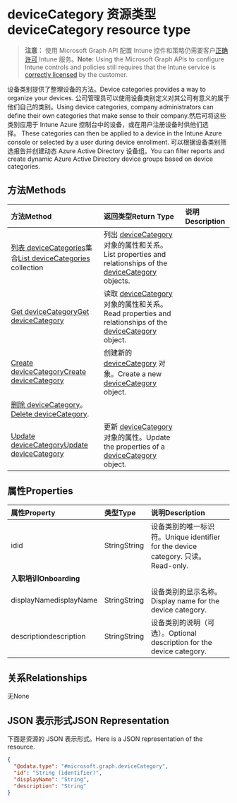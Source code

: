 # <a name="devicecategory-resource-type"></a><span data-ttu-id="270df-101">deviceCategory 资源类型</span><span class="sxs-lookup"><span data-stu-id="270df-101">deviceCategory resource type</span></span>

> <span data-ttu-id="270df-102">**注意：** 使用 Microsoft Graph API 配置 Intune 控件和策略仍需要客户[正确许可](https://go.microsoft.com/fwlink/?linkid=839381) Intune 服务。</span><span class="sxs-lookup"><span data-stu-id="270df-102">**Note:** Using the Microsoft Graph APIs to configure Intune controls and policies still requires that the Intune service is [correctly licensed](https://go.microsoft.com/fwlink/?linkid=839381) by the customer.</span></span>

<span data-ttu-id="270df-103">设备类别提供了整理设备的方法。</span><span class="sxs-lookup"><span data-stu-id="270df-103">Device categories provides a way to organize your devices.</span></span> <span data-ttu-id="270df-104">公司管理员可以使用设备类别定义对其公司有意义的属于他们自己的类别。</span><span class="sxs-lookup"><span data-stu-id="270df-104">Using device categories, company administrators can define their own categories that make sense to their company.</span></span><span data-ttu-id="270df-105">然后可将这些类别应用于 Intune Azure 控制台中的设备，或在用户注册设备时供他们选择。</span><span class="sxs-lookup"><span data-stu-id="270df-105"> These categories can then be applied to a device in the Intune Azure console or selected by a user during device enrollment.</span></span> <span data-ttu-id="270df-106">可以根据设备类别筛选报告并创建动态 Azure Active Directory 设备组。</span><span class="sxs-lookup"><span data-stu-id="270df-106">You can filter reports and create dynamic Azure Active Directory device groups based on device categories.</span></span>

## <a name="methods"></a><span data-ttu-id="270df-107">方法</span><span class="sxs-lookup"><span data-stu-id="270df-107">Methods</span></span>
|<span data-ttu-id="270df-108">方法</span><span class="sxs-lookup"><span data-stu-id="270df-108">Method</span></span>|<span data-ttu-id="270df-109">返回类型</span><span class="sxs-lookup"><span data-stu-id="270df-109">Return Type</span></span>|<span data-ttu-id="270df-110">说明</span><span class="sxs-lookup"><span data-stu-id="270df-110">Description</span></span>|
|:---|:---|:---|
|<span data-ttu-id="270df-111">[列表 deviceCategories](../api/intune_shared_devicecategory_list.md)集合</span><span class="sxs-lookup"><span data-stu-id="270df-111">[List deviceCategories](../api/intune_shared_devicecategory_list.md) collection</span></span>|<span data-ttu-id="270df-112">列出 [deviceCategory](../resources/intune_shared_devicecategory.md) 对象的属性和关系。</span><span class="sxs-lookup"><span data-stu-id="270df-112">List properties and relationships of the [deviceCategory](../resources/intune_shared_devicecategory.md) objects.</span></span>|
|[<span data-ttu-id="270df-113">Get deviceCategory</span><span class="sxs-lookup"><span data-stu-id="270df-113">Get deviceCategory</span></span>](../api/intune_shared_devicecategory_get.md)|<span data-ttu-id="270df-114">读取 [deviceCategory](../resources/intune_shared_devicecategory.md) 对象的属性和关系。</span><span class="sxs-lookup"><span data-stu-id="270df-114">Read properties and relationships of the [deviceCategory](../resources/intune_shared_devicecategory.md) object.</span></span>|
|[<span data-ttu-id="270df-115">Create deviceCategory</span><span class="sxs-lookup"><span data-stu-id="270df-115">Create deviceCategory</span></span>](../api/intune_shared_devicecategory_create.md)|<span data-ttu-id="270df-116">创建新的 [deviceCategory](../resources/intune_shared_devicecategory.md) 对象。</span><span class="sxs-lookup"><span data-stu-id="270df-116">Create a new [deviceCategory](../resources/intune_shared_devicecategory.md) object.</span></span>|
|<span data-ttu-id="270df-117">[删除 deviceCategory](../api/intune_shared_devicecategory_delete.md)。</span><span class="sxs-lookup"><span data-stu-id="270df-117">[Delete deviceCategory](../api/intune_shared_devicecategory_delete.md).</span></span>|
|[<span data-ttu-id="270df-118">Update deviceCategory</span><span class="sxs-lookup"><span data-stu-id="270df-118">Update deviceCategory</span></span>](../api/intune_shared_devicecategory_update.md)|<span data-ttu-id="270df-119">更新 [deviceCategory](../resources/intune_shared_devicecategory.md) 对象的属性。</span><span class="sxs-lookup"><span data-stu-id="270df-119">Update the properties of a [deviceCategory](../resources/intune_shared_devicecategory.md) object.</span></span>|

## <a name="properties"></a><span data-ttu-id="270df-120">属性</span><span class="sxs-lookup"><span data-stu-id="270df-120">Properties</span></span>
|<span data-ttu-id="270df-121">属性</span><span class="sxs-lookup"><span data-stu-id="270df-121">Property</span></span>|<span data-ttu-id="270df-122">类型</span><span class="sxs-lookup"><span data-stu-id="270df-122">Type</span></span>|<span data-ttu-id="270df-123">说明</span><span class="sxs-lookup"><span data-stu-id="270df-123">Description</span></span>|
|:---|:---|:---|
|<span data-ttu-id="270df-124">id</span><span class="sxs-lookup"><span data-stu-id="270df-124">id</span></span>|<span data-ttu-id="270df-125">String</span><span class="sxs-lookup"><span data-stu-id="270df-125">String</span></span>|<span data-ttu-id="270df-126">设备类别的唯一标识符。</span><span class="sxs-lookup"><span data-stu-id="270df-126">Unique identifier for the device category.</span></span> <span data-ttu-id="270df-127">只读。</span><span class="sxs-lookup"><span data-stu-id="270df-127">Read-only.</span></span>|
|<span data-ttu-id="270df-128">**入职培训**</span><span class="sxs-lookup"><span data-stu-id="270df-128">**Onboarding**</span></span>|
|<span data-ttu-id="270df-129">displayName</span><span class="sxs-lookup"><span data-stu-id="270df-129">displayName</span></span>|<span data-ttu-id="270df-130">String</span><span class="sxs-lookup"><span data-stu-id="270df-130">String</span></span>|<span data-ttu-id="270df-131">设备类别的显示名称。</span><span class="sxs-lookup"><span data-stu-id="270df-131">Display name for the device category.</span></span>|
|<span data-ttu-id="270df-132">description</span><span class="sxs-lookup"><span data-stu-id="270df-132">description</span></span>|<span data-ttu-id="270df-133">String</span><span class="sxs-lookup"><span data-stu-id="270df-133">String</span></span>|<span data-ttu-id="270df-134">设备类别的说明（可选）。</span><span class="sxs-lookup"><span data-stu-id="270df-134">Optional description for the device category.</span></span>|

## <a name="relationships"></a><span data-ttu-id="270df-135">关系</span><span class="sxs-lookup"><span data-stu-id="270df-135">Relationships</span></span>
<span data-ttu-id="270df-136">无</span><span class="sxs-lookup"><span data-stu-id="270df-136">None</span></span>

## <a name="json-representation"></a><span data-ttu-id="270df-137">JSON 表示形式</span><span class="sxs-lookup"><span data-stu-id="270df-137">JSON Representation</span></span>
<span data-ttu-id="270df-138">下面是资源的 JSON 表示形式。</span><span class="sxs-lookup"><span data-stu-id="270df-138">Here is a JSON representation of the resource.</span></span>
<!--{
  "blockType": "resource",
  "keyProperty": "id",
  "baseType": "microsoft.graph.entity",
  "@odata.type": "microsoft.graph.deviceCategory"
}-->
``` json
{
  "@odata.type": "#microsoft.graph.deviceCategory",
  "id": "String (identifier)",
  "displayName": "String",
  "description": "String"
}
```



